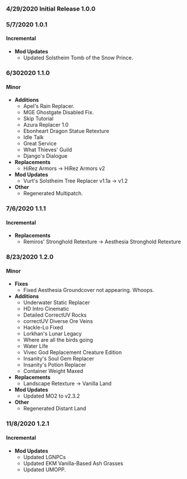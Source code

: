 ### 4/29/2020 Initial Release 1.0.0

### 5/7/2020 1.0.1
#### Incremental
* **Mod Updates**
  * Updated Solstheim Tomb of the Snow Prince.

### 6/302020 1.1.0
#### Minor
* **Additions**
  * Apel's Rain Replacer.
  * MGE Ghostgate Disabled Fix.
  * Skip Tutorial
  * Azura Replacer 1.0
  * Ebonheart Dragon Statue Retexture
  * Idle Talk
  * Great Service
  * What Thieves' Guild
  * Django's Dialogue
* **Replacements**
  * HiRez Armors -> HiRez Armors v2
* **Mod Updates**
  * Vurt's Solstheim Tree Replacer v1.1a -> v1.2
* **Other**
  * Regenerated Multipatch.

### 7/6/2020 1.1.1
#### Incremental
* **Replacements**
  * Remiros' Stronghold Retexture -> Aesthesia Stronghold Retexture

### 8/23/2020 1.2.0
#### Minor
* **Fixes**
  * Fixed Aesthesia Groundcover not appearing. Whoops.
* **Additions**
  * Underwater Static Replacer
  * HD Intro Cinematic
  * Detailed CorrectUV Rocks
  * correctUV Diverse Ore Veins
  * Hackle-Lo Fixed
  * Lorkhan's Lunar Legacy
  * Where are all the birds going
  * Water Life
  * Vivec God Replacement Creature Edition
  * Insanity's Soul Gem Replacer
  * Insanity's Potion Replacer
  * Container Weight Maxed
* **Replacements**
  * Landscape Retexture -> Vanilla Land
* **Mod Updates**
  * Updated MO2 to v2.3.2
* **Other**
  * Regenerated Distant Land

### 11/8/2020 1.2.1
#### Incremental
* **Mod Updates**
  * Updated LGNPCs
  * Updated EKM Vanilla-Based Ash Grasses
  * Updated UMOPP.